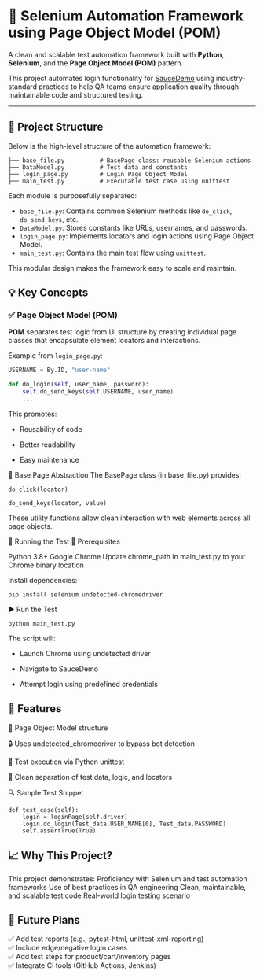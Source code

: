 # 🧪 Selenium Automation Framework using Page Object Model (POM)

A clean and scalable test automation framework built with **Python**, **Selenium**, and the **Page Object Model (POM)** pattern.

This project automates login functionality for [SauceDemo](https://www.saucedemo.com/v1/) using industry-standard practices to help QA teams ensure application quality through maintainable code and structured testing.

---

## 📂 Project Structure

Below is the high-level structure of the automation framework:

```
├── base_file.py          # BasePage class: reusable Selenium actions  
├── DataModel.py          # Test data and constants  
├── login_page.py         # Login Page Object Model  
├── main_test.py          # Executable test case using unittest  
```

Each module is purposefully separated:

- `base_file.py`: Contains common Selenium methods like `do_click`, `do_send_keys`, etc.
- `DataModel.py`: Stores constants like URLs, usernames, and passwords.
- `login_page.py`: Implements locators and login actions using Page Object Model.
- `main_test.py`: Contains the main test flow using `unittest`.

This modular design makes the framework easy to scale and maintain.


## 💡 Key Concepts

### ✅ Page Object Model (POM)

**POM** separates test logic from UI structure by creating individual page classes that encapsulate element locators and interactions.

Example from `login_page.py`:

```python
USERNAME = By.ID, "user-name"

def do_login(self, user_name, password):
    self.do_send_keys(self.USERNAME, user_name)
    ...
```
This promotes:

 - Reusability of code

 - Better readability

 - Easy maintenance

🔁 Base Page Abstraction
The BasePage class (in base_file.py) provides:
```
do_click(locator)

do_send_keys(locator, value)
```
These utility functions allow clean interaction with web elements across all page objects.

🚀 Running the Test
🧱 Prerequisites

Python 3.8+
Google Chrome
Update chrome_path in main_test.py to your Chrome binary location

Install dependencies:
```
pip install selenium undetected-chromedriver
```
▶️ Run the Test
```
python main_test.py
```
The script will:

- Launch Chrome using undetected driver

- Navigate to SauceDemo

- Attempt login using predefined credentials

## 🔐 Features
🧩 Page Object Model structure

🔒 Uses undetected_chromedriver to bypass bot detection

🧪 Test execution via Python unittest

📁 Clean separation of test data, logic, and locators

🔍 Sample Test Snippet
```
def test_case(self):
    login = loginPage(self.driver)
    login.do_login(Test_data.USER_NAME[0], Test_data.PASSWORD)
    self.assertTrue(True)

```
## 📈 Why This Project?

This project demonstrates:
Proficiency with Selenium and test automation frameworks
Use of best practices in QA engineering
Clean, maintainable, and scalable test code
Real-world login testing scenario



## 📌 Future Plans

✅ Add test reports (e.g., pytest-html, unittest-xml-reporting)  
✅ Include edge/negative login cases  
✅ Add test steps for product/cart/inventory pages  
✅ Integrate CI tools (GitHub Actions, Jenkins)


